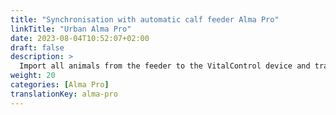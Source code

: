 ```yaml
---
title: "Synchronisation with automatic calf feeder Alma Pro"
linkTitle: "Urban Alma Pro"
date: 2023-08-04T10:52:07+02:00
draft: false
description: >
  Import all animals from the feeder to the VitalControl device and transfer recorded temperatures, weights and animal ratings to the feeder.
weight: 20
categories: [Alma Pro]
translationKey: alma-pro
---
```

